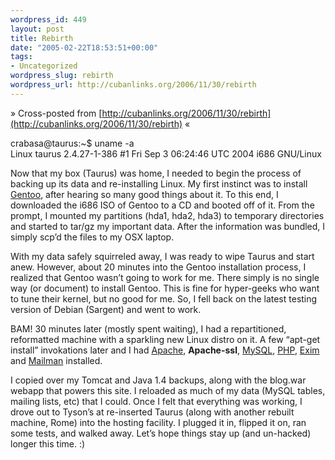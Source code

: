 ```yaml
--- 
wordpress_id: 449
layout: post
title: Rebirth
date: "2005-02-22T18:53:51+00:00"
tags: 
- Uncategorized
wordpress_slug: rebirth
wordpress_url: http://cubanlinks.org/2006/11/30/rebirth
---
```

&raquo; Cross-posted from [http://cubanlinks.org/2006/11/30/rebirth](http://cubanlinks.org/2006/11/30/rebirth) &laquo;

<div class="terminal">crabasa@taurus:~$ uname -a</span><br/>
Linux taurus 2.4.27-1-386 #1 Fri Sep 3 06:24:46 <span class="caps">UTC 2004</span> i686 <span class="caps">GNU</span>/Linux</div>
<p>Now that my box (Taurus) was home, I needed to begin the process of backing up its data and re-installing Linux.  My first instinct was to install <a href="http://www.gentoo.org">Gentoo</a>, after hearing so many good things about it.  To this end, I downloaded the i686 <span class="caps">ISO</span> of Gentoo to a CD and booted off of it.  From the prompt, I mounted my partitions (hda1, hda2, hda3) to temporary directories and started to tar/gz my important data.  After the information was bundled, I simply scp&#8217;d the files to my <span class="caps">OSX</span> laptop.</p>
<p>With my data safely squirreled away, I was ready to wipe Taurus and start anew.  However, about 20 minutes into the Gentoo installation process, I realized that Gentoo wasn&#8217;t going to work for me.  There simply is no single way (or document) to install Gentoo.  This is fine for hyper-geeks who want to tune their kernel, but no good for me.  So, I fell back on the latest testing version of Debian (Sargent) and went to work.</p>
<p><span class="caps">BAM</span>! 30 minutes later (mostly spent waiting), I had a repartitioned, reformatted machine with a sparkling new Linux distro on it.  A few &#8220;apt-get install&#8221; invokations later and I had
<a href="http://httpd.apache.org/">Apache</a>, <b>Apache-ssl</b>,
<a href="http://www.mysql.org">MySQL</a>,
<a href="http://www.php.net"><span class="caps">PHP</span></a>,
<a href="http://www.exim.org/">Exim</a> and
<a href="http://www.gnu.org/software/mailman/">Mailman</a> installed.</p>
<p>I copied over my Tomcat and Java 1.4 backups, along with the blog.war webapp that powers this site.  I reloaded as much of my data (MySQL tables, mailing lists, etc) that I could.  Once I felt that everything was working, I drove out to Tyson&#8217;s at re-inserted Taurus (along with another rebuilt machine, Rome) into the hosting facility.  I plugged it in, flipped it on, ran some tests, and walked away.  Let&#8217;s hope things stay up (and un-hacked) longer this time.  :)</p>
